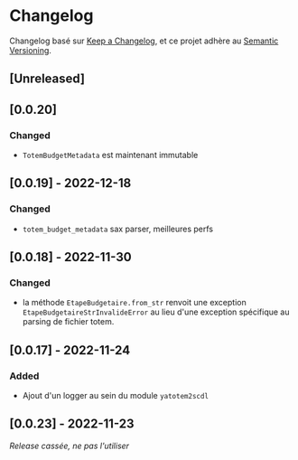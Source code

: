 # Changelog

Changelog basé sur [Keep a Changelog](https://keepachangelog.com/en/1.0.0/),
et ce projet adhère au [Semantic Versioning](https://semver.org/spec/v2.0.0.html).

## [Unreleased]

## [0.0.20]

### Changed

- `TotemBudgetMetadata` est maintenant immutable

## [0.0.19] - 2022-12-18

### Changed

- `totem_budget_metadata` sax parser, meilleures perfs

## [0.0.18] - 2022-11-30

### Changed

- la méthode `EtapeBudgetaire.from_str` renvoit une exception `EtapeBudgetaireStrInvalideError` au lieu d'une exception spécifique au parsing de fichier totem.

## [0.0.17] - 2022-11-24

### Added

- Ajout d'un logger au sein du module `yatotem2scdl`

## [0.0.23] - 2022-11-23

*Release cassée, ne pas l'utiliser*
